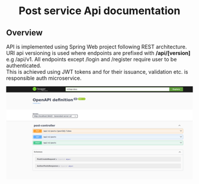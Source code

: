 <h1 style="text-align: center">Post service Api documentation</h1>
<h2>Overview</h2>
<p>API is implemented using Spring Web project following REST architecture.
URI api versioning is used where endpoints are prefixed with <b>/api/[version]</b> e.g /api/v1.
All endpoints except /login and /register require user to be authenticated.<br> This is achieved using JWT tokens and for their issuance, validation etc. is responsible auth microservice.  </p>

<img src="../../../assets/post_service_api.png">